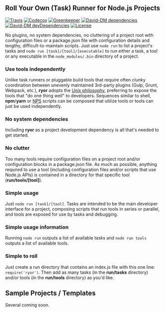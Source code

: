 ## Roll Your Own (Task) Runner for Node.js Projects

[![Travis](https://img.shields.io/travis/ryor-org/ryor.svg)](https://travis-ci.org/ryor-org/ryor/branches)
[![Codecov](https://img.shields.io/codecov/c/github/ryor-org/ryor/v0.1.1.svg)](https://codecov.io/gh/ryor-org/ryor/branch/v0.1.1)
[![Greenkeeper](https://badges.greenkeeper.io/ryor-org/ryor.svg)](https://greenkeeper.io/)
[![David-DM dependencies](https://david-dm.org/ryor-org/ryor/master.svg)](https://david-dm.org/ryor-org/ryor/master)
[![David-DM devDependencies](https://david-dm.org/ryor-org/ryor/dev-status.svg)](https://david-dm.org/ryor-org/ryor/master#info=devDependencies)
[![License](https://img.shields.io/github/license/ryor-org/ryor.svg)](https://github.com/ryor-org/ryor/blob/master/LICENSE)

No plugins, no system dependencies, no cluttering of a project root with configuration files or a package.json file with configuration details and lengthy, difficult-to-maintain scripts. Just use `node run` to list a project's tasks and `node run [task]/[tool]/[executable]` to run either a task, a tool or any executable in the `node_modules/.bin` directory of a project.

### Use tools independently

Unlike task runners or pluggable build tools that require often clunky coordination between unevenly maintained 3rd-party plugins (Gulp, Grunt, Webpack, etc.), **ryor** adopts the [Unix philosophy](https://en.wikipedia.org/wiki/Unix_philosophy), preferring to expose the tools that "do one thing well" to developers. Sequences similar to shell, **npm**/**yarn** or [NPS](https://www.npmjs.com/package/nps) scripts can be composed that utilize tools or tools can just be used independently.

### No system dependencies

Including **ryor** as a project development dependency is all that's needed to get started.

### No clutter

Too many tools require configuration files on a project root and/or configuration blocks in a package.json file.  As much as possible, anything required to use a tool (including configuration files and/or scripts that use Node.js APIs) is contained in a directory for that specific tool (**run/tools/[tool]**).

### Simple usage

Just `node run [task]/[tool]`.  Tasks are intended to be the main developer interface for a project, composing scripts that run tools in series or parallel, and tools are exposed for use by tasks and debugging.

### Simple usage information

Running `node run` outputs a list of available tasks and `node run tools` outputs a list of available tools.

### Simple to roll

Just create a run directory that contains an index.js file with this one line: `require('ryor')`.  Then add as many tasks (in the **run/tasks** directory) and/or tools (in the **run/tools** directory) as you'd like.

## Sample Projects / Templates

Several coming soon.
